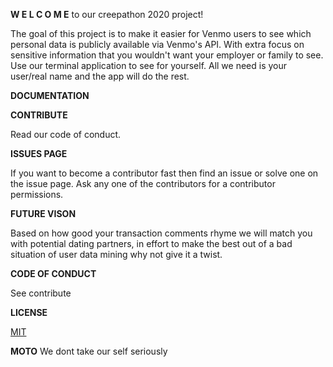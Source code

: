 **W E L C O M E** to our creepathon 2020 project!

The goal of this project is to make it easier for Venmo users to see which personal data is publicly available via Venmo's API. With extra focus on sensitive information that you wouldn't want your employer or family to see. Use our terminal application to see for yourself. All we need is your user/real name and the app will do the rest.

**DOCUMENTATION**

**CONTRIBUTE**

Read our code of conduct.

**ISSUES PAGE**

If you want to become a contributor fast then find an issue or solve one on the issue page. Ask any one of the contributors for a contributor permissions.

**FUTURE VISON**

Based on how good your transaction comments rhyme we will match you with potential dating partners, in effort to make the best out of a bad situation of user data mining why not give it a twist.

**CODE OF CONDUCT**

See contribute
  
**LICENSE**

[MIT](https://github.com/krusts31/venmo_data_base_analysis/blob/main/LICENSE)

**MOTO**
 We dont take our self seriously
